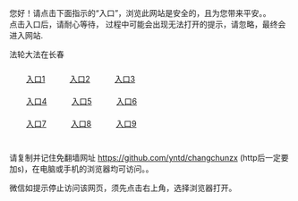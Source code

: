 您好！请点击下面指示的“入口”，浏览此网站是安全的，且为您带来平安。。 <br/>
点击入口后，请耐心等待， 过程中可能会出现无法打开的提示，请忽略，最终会进入网站. </br>

法轮大法在长春<br/>
<div style="padding:10px"><a style="margin:20px" target="_blank" href="https://d322ey6d8sm2v5.cloudfront.net/2Qpsp?njddolz" id="ccLink1" rel="nofollow">入口1</a> <a target="_blank" style="margin:20px" href="https://d13m0hf9l43d2w.cloudfront.net/2Qpsp?kdrfwz" id="ccLink2" rel="nofollow">入口2</a> <a style="margin:20px" target="_blank" href="https://du0z6obpmw65r.cloudfront.net/2Qpsp?qgwtecja" id="ccLink3" rel="nofollow">入口3</a></div>

<div style="padding:10px" ><a style="margin:20px" target="_blank" href="https://d322ey6d8sm2v5.cloudfront.net/2Qpsp?njddolz" id="ccLink4" rel="nofollow">入口4</a> <a style="margin:20px" href="https://d13m0hf9l43d2w.cloudfront.net/2Qpsp?kdrfwz" target="_blank" id="ccLink5" rel="nofollow">入口5</a> <a style="margin:20px" href="https://du0z6obpmw65r.cloudfront.net/2Qpsp?qgwtecja" target="_blank" id="ccLink6" rel="nofollow">入口6</a></div>

<div style="padding:10px"><a style="margin:20px" target="_blank" href="https://d322ey6d8sm2v5.cloudfront.net/2Qpsp?njddolz" id="ccLink7" rel="nofollow">入口7</a> <a style="margin:20px" href="https://d13m0hf9l43d2w.cloudfront.net/2Qpsp?kdrfwz" target="_blank" id="ccLink8" rel="nofollow">入口8</a> <a style="margin:20px" target="_blank" href="https://du0z6obpmw65r.cloudfront.net/2Qpsp?qgwtecja" id="ccLink9" rel="nofollow">入口9</a></div>

<br/>



请复制并记住免翻墙网址 https://github.com/yntd/changchunzx (http后一定要加s)，在电脑或手机的浏览器均可访问。。<br/>

微信如提示停止访问该网页，须先点击右上角，选择浏览器打开。
